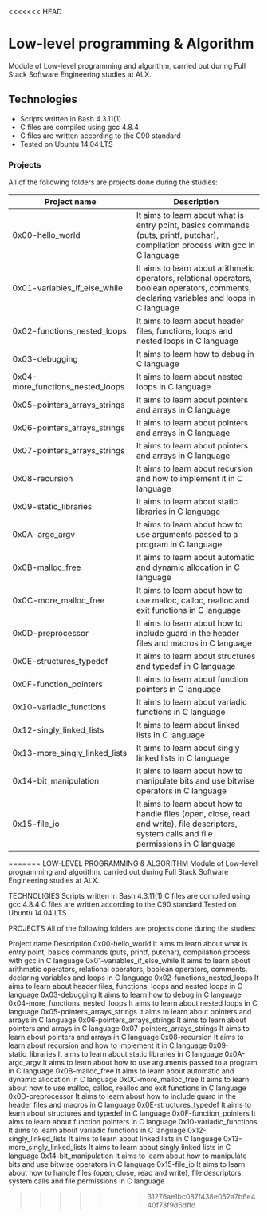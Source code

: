 <<<<<<< HEAD
# Low-level programming & Algorithm
Module of Low-level programming and algorithm, carried out during Full Stack Software Engineering studies at ALX.

## Technologies
* Scripts written in Bash 4.3.11(1)
* C files are compiled using gcc 4.8.4
* C files are written according to the C90 standard
* Tested on Ubuntu 14.04 LTS
### Projects
All of the following folders are projects done during the studies:

|Project name |	Description |
| ------------- | ------------- |
|0x00-hello_world |	It aims to learn about what is entry point, basics commands (puts, printf, putchar), compilation process with gcc in C language |
|0x01-variables_if_else_while |	It aims to learn about arithmetic operators, relational operators, boolean operators, comments, declaring variables and loops in C language |
|0x02-functions_nested_loops |	It aims to learn about header files, functions, loops and nested loops in C language |
|0x03-debugging |	It aims to learn how to debug in C language |
|0x04-more_functions_nested_loops |	It aims to learn about nested loops in C language |
|0x05-pointers_arrays_strings |	It aims to learn about pointers and arrays in C language |
|0x06-pointers_arrays_strings |	It aims to learn about pointers and arrays in C language |
|0x07-pointers_arrays_strings |	It aims to learn about pointers and arrays in C language |
|0x08-recursion |	It aims to learn about recursion and how to implement it in C language |
|0x09-static_libraries |	It aims to learn about static libraries in C language |
|0x0A-argc_argv |	It aims to learn about how to use arguments passed to a program in C language |
|0x0B-malloc_free	 | It aims to learn about automatic and dynamic allocation in C language |
|0x0C-more_malloc_free |	It aims to learn about how to use malloc, calloc, realloc and exit functions in C language |
|0x0D-preprocessor	 | It aims to learn about how to include guard in the header files and macros in C language |
|0x0E-structures_typedef |	It aims to learn about structures and typedef in C language |
|0x0F-function_pointers | 	It aims to learn about function pointers in C language |
|0x10-variadic_functions |	It aims to learn about variadic functions in C language|
|0x12-singly_linked_lists|	It aims to learn about linked lists in C language|
|0x13-more_singly_linked_lists	|It aims to learn about singly linked lists in C language|
|0x14-bit_manipulation	|It aims to learn about how to manipulate bits and use bitwise operators in C language|
|0x15-file_io	|It aims to learn about how to handle files (open, close, read and write), file descriptors, system calls and file permissions in C language|
=======
LOW-LEVEL PROGRAMMING & ALGORITHM
Module of Low-level programming and algorithm, carried out during Full Stack Software Engineering studies at ALX.

TECHNOLIGIES
Scripts written in Bash 4.3.11(1)
C files are compiled using gcc 4.8.4
C files are written according to the C90 standard
Tested on Ubuntu 14.04 LTS

PROJECTS
All of the following folders are projects done during the studies:

Project name	                    Description
0x00-hello_world	                It aims to learn about what is entry point, basics commands (puts, printf, putchar), compilation process with gcc in C language
0x01-variables_if_else_while	    It aims to learn about arithmetic operators, relational operators, boolean operators, comments, declaring variables and loops in C                                       language
0x02-functions_nested_loops	      It aims to learn about header files, functions, loops and nested loops in C language
0x03-debugging	                  It aims to learn how to debug in C language
0x04-more_functions_nested_loops	It aims to learn about nested loops in C language
0x05-pointers_arrays_strings	    It aims to learn about pointers and arrays in C language
0x06-pointers_arrays_strings	    It aims to learn about pointers and arrays in C language
0x07-pointers_arrays_strings	    It aims to learn about pointers and arrays in C language
0x08-recursion	                  It aims to learn about recursion and how to implement it in C language
0x09-static_libraries	            It aims to learn about static libraries in C language
0x0A-argc_argv	                  It aims to learn about how to use arguments passed to a program in C language
0x0B-malloc_free	                It aims to learn about automatic and dynamic allocation in C language
0x0C-more_malloc_free	            It aims to learn about how to use malloc, calloc, realloc and exit functions in C language
0x0D-preprocessor	                It aims to learn about how to include guard in the header files and macros in C language
0x0E-structures_typedef	          It aims to learn about structures and typedef in C language
0x0F-function_pointers	          It aims to learn about function pointers in C language
0x10-variadic_functions	          It aims to learn about variadic functions in C language
0x12-singly_linked_lists	        It aims to learn about linked lists in C language
0x13-more_singly_linked_lists 	  It aims to learn about singly linked lists in C language
0x14-bit_manipulation	            It aims to learn about how to manipulate bits and use bitwise operators in C language
0x15-file_io	                    It aims to learn about how to handle files (open, close, read and write), file descriptors, system calls and file permissions in C                                       language
>>>>>>> 31276ae1bc087f438e052a7b6e440f73f9d6dffd
